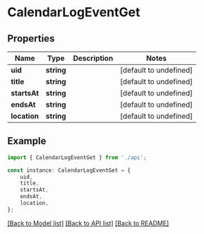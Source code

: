 # CalendarLogEventGet


## Properties

Name | Type | Description | Notes
------------ | ------------- | ------------- | -------------
**uid** | **string** |  | [default to undefined]
**title** | **string** |  | [default to undefined]
**startsAt** | **string** |  | [default to undefined]
**endsAt** | **string** |  | [default to undefined]
**location** | **string** |  | [default to undefined]

## Example

```typescript
import { CalendarLogEventGet } from './api';

const instance: CalendarLogEventGet = {
    uid,
    title,
    startsAt,
    endsAt,
    location,
};
```

[[Back to Model list]](../README.md#documentation-for-models) [[Back to API list]](../README.md#documentation-for-api-endpoints) [[Back to README]](../README.md)
